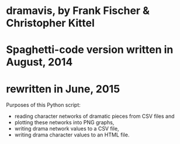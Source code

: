 # dramavis, by Frank Fischer & Christopher Kittel
# Spaghetti-code version written in August, 2014
# rewritten in June, 2015

Purposes of this Python script:
* reading character networks of dramatic pieces from CSV files and
* plotting these networks into PNG graphs,
* writing drama network values to a CSV file,
* writing drama character values to an HTML file.
